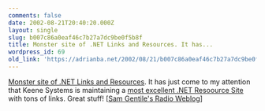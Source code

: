 ```yaml
---
comments: false
date: 2002-08-21T20:40:20.000Z
layout: single
slug: b007c86a0eaf46c7b27a7dc9be0f5b8f
title: Monster site of .NET Links and Resources. It has...
wordpress_id: 69
old_link: 'https://adrianba.net/2002/08/21/b007c86a0eaf46c7b27a7dc9be0f5b8f/'
---
```

[Monster
site of .NET Links and Resources](http://radio.weblogs.com/0105852/2002/08/17.html#a1009). It has just come to my
attention that Keene Systems is maintaining a
[most excellent .NET
Resoource Site](http://www.sql-server-vb-asp.net/) with tons of links. Great stuff!
[[Sam Gentile's Radio
Weblog](http://radio.weblogs.com/0105852/)]

